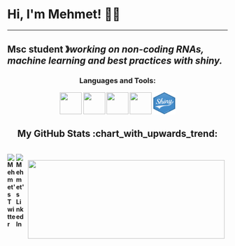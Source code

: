 # Hi, I'm Mehmet! :wave::wolf:

---
## **Msc student** &#12299;_working on non-coding RNAs, machine learning and best practices with shiny._
<h3 align="center"> <b>Languages and Tools:</h3>
<p align="center">
<img src="https://cdn.jsdelivr.net/gh/devicons/devicon/icons/r/r-original.svg" width="50" height="50" />
<img src="https://cdn.jsdelivr.net/gh/devicons/devicon/icons/python/python-original-wordmark.svg" width="50" height="50"  />
<img src="https://cdn.jsdelivr.net/gh/devicons/devicon/icons/git/git-original-wordmark.svg" width="50" height="50"  />
<img src= "https://raw.githubusercontent.com/Bioconductor/BiocStickers/devel/Bioconductor/Bioconductor.png" width="50" height="50" />
<img src= "https://raw.githubusercontent.com/rstudio/shiny/main/man/figures/logo.png" width="50" height="50" />



<h2 align="center">My GitHub Stats :chart_with_upwards_trend: </h2>
<br/>
<a href="https://twitter.com/mehmeteorhanhttps://twitter.com/lukasheumos">
  <img align="left" alt="Mehmet's Twitter" width="20px" src="https://simpleicons.now.sh/twitter/495f7e" />
</a>
<a href="https://www.linkedin.com/in/mehmet-emin-orhan/">
  <img align="left" alt="Mehmet's LinkedIn" width="20px" src="https://simpleicons.now.sh/linkedin/495f7e" />
</a>

<p align="center">
  <img src="https://github-readme-stats.vercel.app/api?username=Mehmeteminorhan&show_icons=true&theme=light" width="450" height="180">
